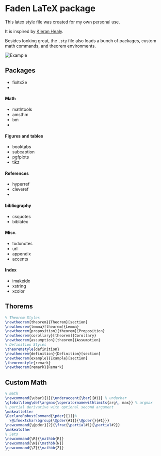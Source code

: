 
# Faden LaTeX package
This latex style file was created for my own personal use. 

It is inspired by [Kieran Healy](http://kieranhealy.org/).

Besides looking great, the `.sty` file also loads a bunch of packages, custom math commands, and theorem environments.

![Example](https://www.dropbox.com/s/vt6s6ow3e4vu9hc/latexpackage1.png?dl=1 "Example")

## Packages

- fixltx2e  
- 
#### Math

- mathtools                 
- amsthm                    
- bm     
- 
#### Figures and tables

- booktabs                  
- subcaption                
- pgfplots
- tikz 

#### References

- hyperref                  
- cleveref     
-
#### bibliography

- csquotes
- biblatex

#### Misc.

- todonotes           
- url                       
- appendix              
- accents 

#### Index

- imakeidx                
- xstring
- xcolor

## Thorems

```latex
% Theorem Styles
\newtheorem{theorem}{Theorem}[section]
\newtheorem{lemma}[theorem]{Lemma}
\newtheorem{proposition}[theorem]{Proposition}
\newtheorem{corollary}[theorem]{Corollary}
\newtheorem{assumption}[theorem]{Assumption}
% Definition Styles
\theoremstyle{definition}
\newtheorem{definition}{Definition}[section]
\newtheorem{example}{Example}[section]
\theoremstyle{remark}
\newtheorem{remark}{Remark}
```

## Custom Math

```latex
% math
\newcommand{\ubar}[1]{\underaccent{\bar}{#1}} % underbar
\global\long\def\argmax{\operatornamewithlimits{arg\, max}} % argmax
% partial derivative with optional second argument
\makeatletter
\DeclareRobustCommand{\pder}[1]{%
  \@ifnextchar\bgroup{\@pder{#1}}{\@pder{}{#1}}}
\newcommand{\@pder}[2]{\frac{\partial#1}{\partial#2}}
\makeatother
% Sets
\newcommand{\R}{\mathbb{R}}
\newcommand{\N}{\mathbb{N}}
\newcommand{\Z}{\mathbb{Z}}
``
